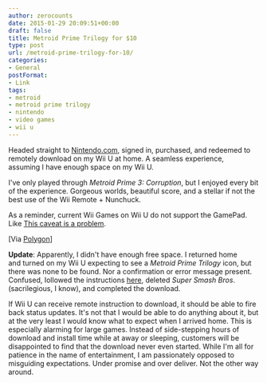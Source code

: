 ```yaml
---
author: zerocounts
date: 2015-01-29 20:09:51+00:00
draft: false
title: Metroid Prime Trilogy for $10
type: post
url: /metroid-prime-trilogy-for-10/
categories:
- General
postFormat:
- Link
tags:
- metroid
- metroid prime trilogy
- nintendo
- video games
- wii u
---
```


Headed straight to [Nintendo.com](http://www.nintendo.com/games/detail/NI0L4GZFgly0lMBWZGpD30Si5pLEmEHd), signed in, purchased, and redeemed to remotely download on my Wii U at home. A seamless experience, assuming I have enough space on my Wii U.

I've only played through _Metroid Prime 3: Corruption_, but I enjoyed every bit of the experience. Gorgeous worlds, beautiful score, and a stellar if not the best use of the Wii Remote + Nunchuck.

As a reminder, current Wii Games on Wii U do not support the GamePad. Like [This caveat is a problem](https://www.zerocounts.net/2015/01/16/nintendo-direct-play-by-play/).

[Via [Polygon](http://www.polygon.com/2015/1/29/7946129/metroid-prime-trilogy-sale-wii)]

**Update**: Apparently, I didn't have enough free space. I returned home and turned on my Wii U expecting to see a _Metroid Prime Trilogy_ icon, but there was none to be found. Nor a confirmation or error message present. Confused, Iollowed the instructions [here](http://en-americas-support.nintendo.com/app/answers/detail/a_id/12427), deleted _Super Smash Bros_. (sacrilegious, I know), and completed the download.

If Wii U can receive remote instruction to download, it should be able to fire back status updates. It's not that I would be able to do anything about it, but at the very least I would know what to expect when I arrived home. This is especially alarming for large games. Instead of side-stepping hours of download and install time while at away or sleeping, customers will be disappointed to find that the download never even started. While I'm all for patience in the name of entertainment, I am passionately opposed to misguiding expectations. Under promise and over deliver. Not the other way around.
